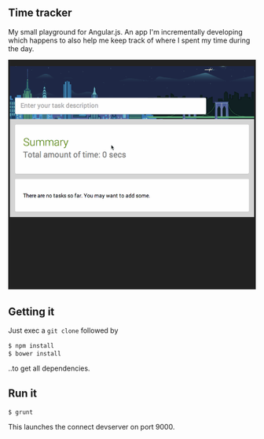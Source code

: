 Time tracker
----

My small playground for Angular.js. An app I'm incrementally developing which happens to also help me keep track of where I spent my time during the day.

![](time-tracker-demo.gif)

## Getting it

Just exec a `git clone` followed by

```
$ npm install
$ bower install
```

..to get all dependencies.

## Run it

```
$ grunt
```

This launches the connect devserver on port 9000.
